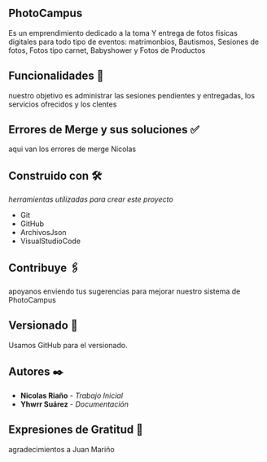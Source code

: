 ## **********PhotoCampus**********

Es un emprendimiento dedicado a la toma Y entrega de fotos fisicas  digitales para todo tipo de eventos: matrimonbios, Bautismos, Sesiones de fotos,
Fotos tipo carnet, Babyshower y Fotos de Productos

## Funcionalidades 🚀

nuestro objetivo es administrar las sesiones pendientes y entregadas, los servicios ofrecidos y los clentes

## Errores de Merge y sus soluciones ✅

aqui van los errores de merge Nicolas 

## Construido con 🛠️

_herramientas utilizadas para crear este proyecto_

* Git
* GitHub
* ArchivosJson
* VisualStudioCode

## Contribuye 🖇️

apoyanos enviendo tus sugerencias para mejorar nuestro sistema de PhotoCampus

## Versionado 📌

Usamos GitHub para el versionado. 

## Autores ✒️

* **Nicolas Riaño** - *Trabajo Inicial*
* **Yhwrr Suárez** - *Documentación* 

## Expresiones de Gratitud 🎁

agradecimientos a Juan Mariño
